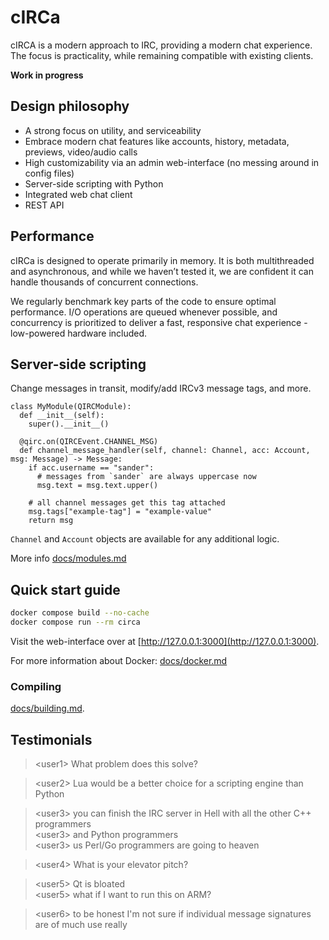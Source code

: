 # cIRCa

cIRCA is a modern approach to IRC, providing a modern chat experience. The 
focus is practicality, while remaining compatible with existing clients.

**Work in progress**

## Design philosophy

* A strong focus on utility, and serviceability
* Embrace modern chat features like accounts, history, metadata, previews, video/audio calls
* High customizability via an admin web-interface (no messing around in config files)
* Server-side scripting with Python
* Integrated web chat client
* REST API

## Performance

cIRCa is designed to operate primarily in memory. It is both multithreaded and 
asynchronous, and while we haven’t tested it, we are confident it can handle thousands 
of concurrent connections.

We regularly benchmark key parts of the code to ensure optimal performance. I/O operations are 
queued whenever possible, and concurrency is prioritized to deliver a fast, responsive chat 
experience - low-powered hardware included.

## Server-side scripting

Change messages in transit, modify/add IRCv3 message tags, and more.

```python3
class MyModule(QIRCModule):
  def __init__(self):
    super().__init__()

  @qirc.on(QIRCEvent.CHANNEL_MSG)
  def channel_message_handler(self, channel: Channel, acc: Account, msg: Message) -> Message:
    if acc.username == "sander":
      # messages from `sander` are always uppercase now
      msg.text = msg.text.upper()

    # all channel messages get this tag attached
    msg.tags["example-tag"] = "example-value"
    return msg
```

`Channel` and `Account` objects are available for any additional logic.

More info [docs/modules.md](docs/modules.md)

## Quick start guide

```bash
docker compose build --no-cache
docker compose run --rm circa
```

Visit the web-interface over at [http://127.0.0.1:3000](http://127.0.0.1:3000).

For more information about Docker: [docs/docker.md](docs/docker.md)

### Compiling

[docs/building.md](docs/building.md).

## Testimonials

> &lt;user1&gt; What problem does this solve? 

> &lt;user2&gt; Lua would be a better choice for a scripting engine than Python

> &lt;user3&gt; you can finish the IRC server in Hell with all the other C++ programmers  
> &lt;user3&gt; and Python programmers  
> &lt;user3&gt; us Perl/Go programmers are going to heaven

> &lt;user4&gt; What is your elevator pitch?
 
> &lt;user5&gt; Qt is bloated  
> &lt;user5&gt; what if I want to run this on ARM?

> &lt;user6&gt; to be honest I'm not sure if individual message signatures are of much use really